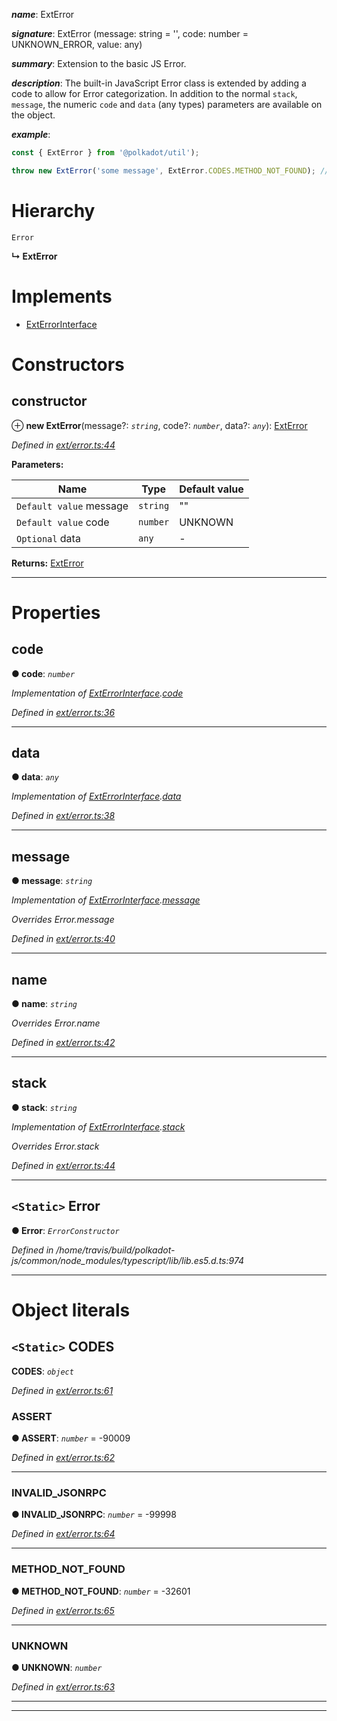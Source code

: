 

*__name__*: ExtError

*__signature__*: ExtError (message: string = '', code: number = UNKNOWN\_ERROR, value: any)

*__summary__*: Extension to the basic JS Error.

*__description__*: The built-in JavaScript Error class is extended by adding a code to allow for Error categorization. In addition to the normal `stack`, `message`, the numeric `code` and `data` (any types) parameters are available on the object.

*__example__*:   

```javascript
const { ExtError } from '@polkadot/util');

throw new ExtError('some message', ExtError.CODES.METHOD_NOT_FOUND); // => error.code = -32601
```

# Hierarchy

 `Error`

**↳ ExtError**

# Implements

* [ExtErrorInterface](../interfaces/_types_.exterrorinterface.md)

# Constructors

<a id="constructor"></a>

##  constructor

⊕ **new ExtError**(message?: *`string`*, code?: *`number`*, data?: *`any`*): [ExtError](_ext_error_.exterror.md)

*Defined in [ext/error.ts:44](https://github.com/polkadot-js/common/blob/7b9ca4a/packages/util/src/ext/error.ts#L44)*

**Parameters:**

| Name | Type | Default value |
| ------ | ------ | ------ |
| `Default value` message | `string` | &quot;&quot; |
| `Default value` code | `number` |  UNKNOWN |
| `Optional` data | `any` | - |

**Returns:** [ExtError](_ext_error_.exterror.md)

___

# Properties

<a id="code"></a>

##  code

**● code**: *`number`*

*Implementation of [ExtErrorInterface](../interfaces/_types_.exterrorinterface.md).[code](../interfaces/_types_.exterrorinterface.md#code)*

*Defined in [ext/error.ts:36](https://github.com/polkadot-js/common/blob/7b9ca4a/packages/util/src/ext/error.ts#L36)*

___
<a id="data"></a>

##  data

**● data**: *`any`*

*Implementation of [ExtErrorInterface](../interfaces/_types_.exterrorinterface.md).[data](../interfaces/_types_.exterrorinterface.md#data)*

*Defined in [ext/error.ts:38](https://github.com/polkadot-js/common/blob/7b9ca4a/packages/util/src/ext/error.ts#L38)*

___
<a id="message"></a>

##  message

**● message**: *`string`*

*Implementation of [ExtErrorInterface](../interfaces/_types_.exterrorinterface.md).[message](../interfaces/_types_.exterrorinterface.md#message)*

*Overrides Error.message*

*Defined in [ext/error.ts:40](https://github.com/polkadot-js/common/blob/7b9ca4a/packages/util/src/ext/error.ts#L40)*

___
<a id="name"></a>

##  name

**● name**: *`string`*

*Overrides Error.name*

*Defined in [ext/error.ts:42](https://github.com/polkadot-js/common/blob/7b9ca4a/packages/util/src/ext/error.ts#L42)*

___
<a id="stack"></a>

##  stack

**● stack**: *`string`*

*Implementation of [ExtErrorInterface](../interfaces/_types_.exterrorinterface.md).[stack](../interfaces/_types_.exterrorinterface.md#stack)*

*Overrides Error.stack*

*Defined in [ext/error.ts:44](https://github.com/polkadot-js/common/blob/7b9ca4a/packages/util/src/ext/error.ts#L44)*

___
<a id="error"></a>

## `<Static>` Error

**● Error**: *`ErrorConstructor`*

*Defined in /home/travis/build/polkadot-js/common/node_modules/typescript/lib/lib.es5.d.ts:974*

___

# Object literals

<a id="codes"></a>

## `<Static>` CODES

**CODES**: *`object`*

*Defined in [ext/error.ts:61](https://github.com/polkadot-js/common/blob/7b9ca4a/packages/util/src/ext/error.ts#L61)*

<a id="codes.assert"></a>

###  ASSERT

**● ASSERT**: *`number`* =  -90009

*Defined in [ext/error.ts:62](https://github.com/polkadot-js/common/blob/7b9ca4a/packages/util/src/ext/error.ts#L62)*

___
<a id="codes.invalid_jsonrpc"></a>

###  INVALID_JSONRPC

**● INVALID_JSONRPC**: *`number`* =  -99998

*Defined in [ext/error.ts:64](https://github.com/polkadot-js/common/blob/7b9ca4a/packages/util/src/ext/error.ts#L64)*

___
<a id="codes.method_not_found"></a>

###  METHOD_NOT_FOUND

**● METHOD_NOT_FOUND**: *`number`* =  -32601

*Defined in [ext/error.ts:65](https://github.com/polkadot-js/common/blob/7b9ca4a/packages/util/src/ext/error.ts#L65)*

___
<a id="codes.unknown"></a>

###  UNKNOWN

**● UNKNOWN**: *`number`*

*Defined in [ext/error.ts:63](https://github.com/polkadot-js/common/blob/7b9ca4a/packages/util/src/ext/error.ts#L63)*

___

___


